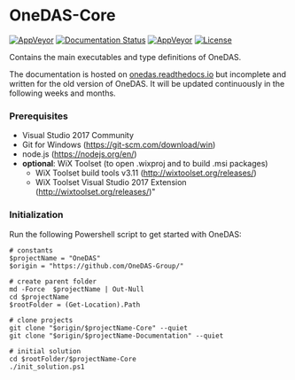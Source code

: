 # OneDAS-Core

[![AppVeyor](https://ci.appveyor.com/api/projects/status/github/onedas-group/onedas-core?svg=true)](https://ci.appveyor.com/project/Apollo3zehn/onedas-core) [![Documentation Status](https://readthedocs.org/projects/onedas/badge/?version=latest)](http://onedas.readthedocs.io/en/latest/?badge=latest)
[![AppVeyor](https://img.shields.io/nuget/vpre/OneDAS.Core.svg)](https://www.nuget.org/packages?q=OneDAS) [![License](https://img.shields.io/github/license/OneDAS-Group/OneDAS-Core.svg)](https://github.com/OneDAS-Group/OneDAS-Core/blob/master/LICENSE.md)

Contains the main executables and type definitions of OneDAS.

The documentation is hosted on [onedas.readthedocs.io](https://onedas.readthedocs.io) but incomplete and written for the old version of OneDAS. It will be updated continuously in the following weeks and months.

### Prerequisites

* Visual Studio 2017 Community
* Git for Windows (https://git-scm.com/download/win)
* node.js (https://nodejs.org/en/)
* **optional**: WiX Toolset (to open .wixproj and to build .msi packages)
  * WiX Toolset build tools v3.11 (http://wixtoolset.org/releases/)
  * WiX Toolset Visual Studio 2017 Extension (http://wixtoolset.org/releases/)"

### Initialization

Run the following Powershell script to get started with OneDAS:

```
# constants
$projectName = "OneDAS"
$origin = "https://github.com/OneDAS-Group/"

# create parent folder
md -Force  $projectName | Out-Null
cd $projectName
$rootFolder = (Get-Location).Path

# clone projects
git clone "$origin/$projectName-Core" --quiet
git clone "$origin/$projectName-Documentation" --quiet

# initial solution
cd $rootFolder/$projectName-Core
./init_solution.ps1
```
